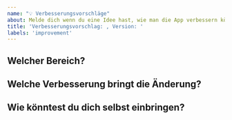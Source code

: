 ```yaml
---
name: "💡 Verbesserungsvorschläge"
about: Melde dich wenn du eine Idee hast, wie man die App verbessern könnte.
title: 'Verbesserungsvorschlag: , Version: '
labels: 'improvement'
---
```

<!--
  Bitte beschreibe möglichst genau was deine Idee ist.
-->

## Welcher Bereich?


## Welche Verbesserung bringt die Änderung?


## Wie könntest du dich selbst einbringen?
